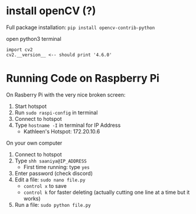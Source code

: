 # install openCV (?)
Full package installation: `pip install opencv-contrib-python`

open python3 terminal
```
import cv2
cv2.__version__ <-- should print '4.6.0'
```

# Running Code on Raspberry Pi
On Rasberry Pi with the very nice broken screen: 
1. Start hotspot 
2. Run ```sudo raspi-config``` in terminal
3. Connect to hotspot
4. Type ```hostname -I``` in terminal for IP Address 
    * Kathleen's Hotspot: 172.20.10.6

On your own computer
1. Connect to hotspot
2. Type ```shh saaniya@IP_ADDRESS```
    * First time running: type ```yes```
3. Enter password (check discord)
4. Edit a file: ```sudo nano file.py```
    * ```control x``` to save
    * ```control k``` for faster deleting (actually cutting one line at a time but it works)
5. Run a file: ```sudo python file.py```